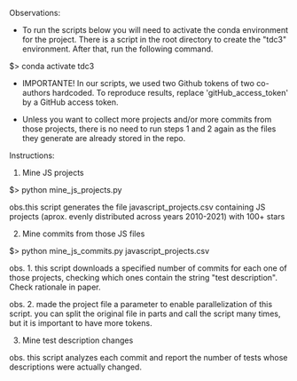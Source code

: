 Observations:
 - To run the scripts below you will need to activate the conda environment for the project. There is a script in the root directory to create the "tdc3" environment. After that, run the following command.
 
  $> conda activate tdc3

 - IMPORTANTE! In our scripts, we used two Github tokens of two co-authors hardcoded. To reproduce results, replace 'gitHub_access_token' by a GitHub access token. 

 - Unless you want to collect more projects and/or more commits from
those projects, there is no need to run steps 1 and 2 again as the
files they generate are already stored in the repo.

Instructions:

1. Mine JS projects

$> python mine_js_projects.py

obs.this script generates the file javascript_projects.csv containing
JS projects (aprox. evenly distributed across years 2010-2021) with
100+ stars

2. Mine commits from those JS files

$> python mine_js_commits.py javascript_projects.csv

obs. 1. this script downloads a specified number of commits for each
one of those projects, checking which ones contain the string "test
description". Check rationale in paper.

obs. 2. made the project file a parameter to enable parallelization of
this script. you can split the original file in parts and call the
script many times, but it is important to have more tokens.

3. Mine test description changes

obs. this script analyzes each commit and report the number of
tests whose descriptions were actually changed.